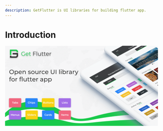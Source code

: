 ```yaml
---
description: GetFlutter is UI libraries for building flutter app.
---
```


# Introduction

![Get Flutter](.gitbook/assets/github-settings-2.png)



